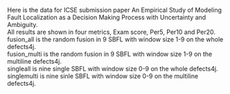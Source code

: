 Here is the data for ICSE submission paper An Empirical Study of Modeling Fault Localization as a Decision Making Process with Uncertainty and Ambiguity.\
All results are shown in four metrics, Exam score, Per5, Per10 and Per20.\
fusion_all is the random fusion in 9 SBFL with window size 1-9 on the whole defects4j.\
fusion_multi is the random fusion in 9 SBFL with window size 1-9 on the multiline defects4j.\
singleall is nine single SBFL with window size 0-9 on the whole defects4j.\
singlemulti is nine sinle SBFL with window size 0-9 on the multiline defects4j.




